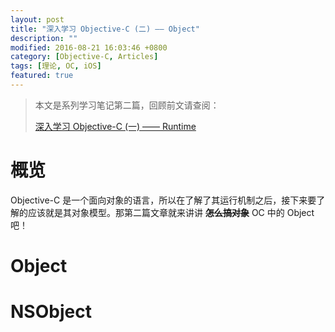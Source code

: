 ```yaml
---
layout: post
title: "深入学习 Objective-C (二) —— Object"
description: ""
modified: 2016-08-21 16:03:46 +0800
category: [Objective-C, Articles]
tags: [理论, OC, iOS]
featured: true
---
```


> 本文是系列学习笔记第二篇，回顾前文请查阅：
> 
> [深入学习 Objective-C (一) —— Runtime](/Delve-Into-Objc-1-Runtime)


# 概览

Objective-C 是一个面向对象的语言，所以在了解了其运行机制之后，接下来要了解的应该就是其对象模型。那第二篇文章就来讲讲 **~~怎么搞对象~~** OC 中的 Object 吧！

<!-- 此处应有掌声 -->

# Object

# NSObject




